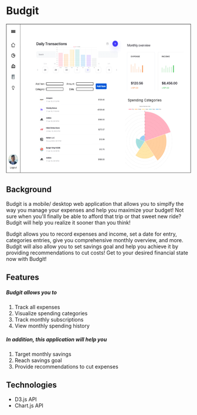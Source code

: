 # Budgit
<div align="center">
  <img width="550" height="406" src="https://github.com/hannnmc/Budgit/blob/main/assets/images/layout_draft.png">
</div>

## Background

Budgit is a mobile/ desktop web application that allows you to simplfy the way you manage your expenses and help you maximize your budget! Not sure when you'll finally be able to afford that trip or that sweet new ride? Budgit will help you realize it sooner than you think!

Budgit allows you to record expenses and income, set a date for entry, categories entries, give you comprehensive monthly overview, and more. Budgit will also allow you to set savings goal and help you achieve it by providing recommendations to cut costs! Get to your desired financial state now with Budgit!

## Features

##### Budgit allows you to
1. Track all expenses
2. Visualize spending categories
3. Track monthly subscriptions
4. View monthly spending history

##### In addition, this application will help you
1. Target monthly savings
2. Reach savings goal
3. Provide recommendations to cut expenses

## Technologies

- D3.js API
- Chart.js API
